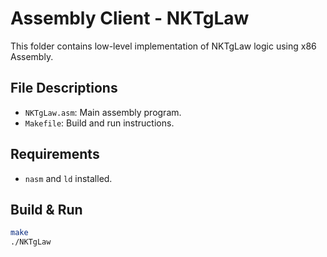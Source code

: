 # Assembly Client - NKTgLaw

This folder contains low-level implementation of NKTgLaw logic using x86 Assembly.

## File Descriptions
- `NKTgLaw.asm`: Main assembly program.
- `Makefile`: Build and run instructions.

## Requirements
- `nasm` and `ld` installed.

## Build & Run
```bash
make
./NKTgLaw
